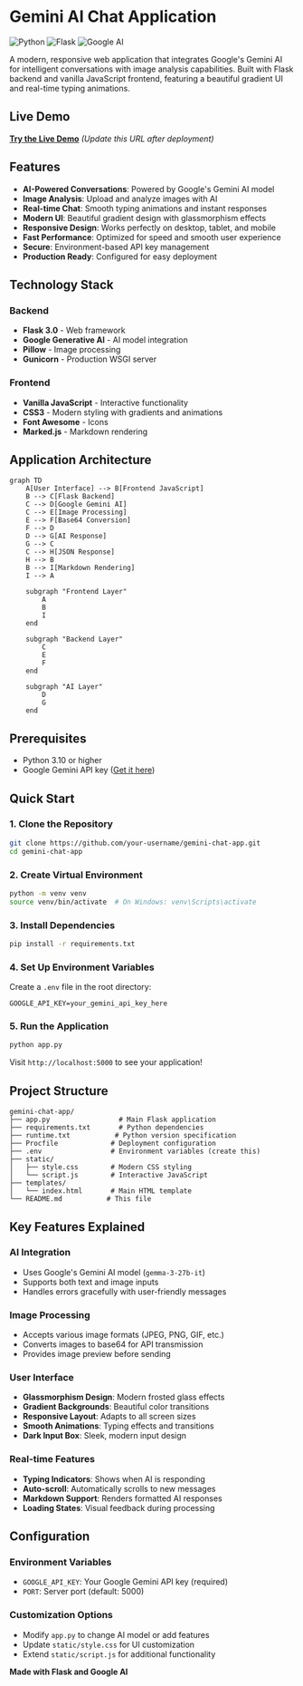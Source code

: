 # Gemini AI Chat Application

![Python](https://img.shields.io/badge/Python-3.10-blue.svg)
![Flask](https://img.shields.io/badge/Flask-3.0-green.svg)
![Google AI](https://img.shields.io/badge/Google%20AI-Gemini-orange.svg)


A modern, responsive web application that integrates Google's Gemini AI for intelligent conversations with image analysis capabilities. Built with Flask backend and vanilla JavaScript frontend, featuring a beautiful gradient UI and real-time typing animations.

## Live Demo

**[Try the Live Demo](https://your-app-name.onrender.com)** *(Update this URL after deployment)*

## Features

- **AI-Powered Conversations**: Powered by Google's Gemini AI model
- **Image Analysis**: Upload and analyze images with AI
- **Real-time Chat**: Smooth typing animations and instant responses
- **Modern UI**: Beautiful gradient design with glassmorphism effects
- **Responsive Design**: Works perfectly on desktop, tablet, and mobile
- **Fast Performance**: Optimized for speed and smooth user experience
- **Secure**: Environment-based API key management
- **Production Ready**: Configured for easy deployment

## Technology Stack

### Backend
- **Flask 3.0** - Web framework
- **Google Generative AI** - AI model integration
- **Pillow** - Image processing
- **Gunicorn** - Production WSGI server

### Frontend
- **Vanilla JavaScript** - Interactive functionality
- **CSS3** - Modern styling with gradients and animations
- **Font Awesome** - Icons
- **Marked.js** - Markdown rendering

## Application Architecture

```mermaid
graph TD
    A[User Interface] --> B[Frontend JavaScript]
    B --> C[Flask Backend]
    C --> D[Google Gemini AI]
    C --> E[Image Processing]
    E --> F[Base64 Conversion]
    F --> D
    D --> G[AI Response]
    G --> C
    C --> H[JSON Response]
    H --> B
    B --> I[Markdown Rendering]
    I --> A
    
    subgraph "Frontend Layer"
        A
        B
        I
    end
    
    subgraph "Backend Layer"
        C
        E
        F
    end
    
    subgraph "AI Layer"
        D
        G
    end
```

## Prerequisites

- Python 3.10 or higher
- Google Gemini API key ([Get it here](https://makersuite.google.com/app/apikey))

## Quick Start

### 1. Clone the Repository
```bash
git clone https://github.com/your-username/gemini-chat-app.git
cd gemini-chat-app
```

### 2. Create Virtual Environment
```bash
python -m venv venv
source venv/bin/activate  # On Windows: venv\Scripts\activate
```

### 3. Install Dependencies
```bash
pip install -r requirements.txt
```

### 4. Set Up Environment Variables
Create a `.env` file in the root directory:
```env
GOOGLE_API_KEY=your_gemini_api_key_here
```

### 5. Run the Application
```bash
python app.py
```

Visit `http://localhost:5000` to see your application!

## Project Structure

```
gemini-chat-app/
├── app.py                 # Main Flask application
├── requirements.txt       # Python dependencies
├── runtime.txt           # Python version specification
├── Procfile             # Deployment configuration
├── .env                 # Environment variables (create this)
├── static/
│   ├── style.css        # Modern CSS styling
│   └── script.js        # Interactive JavaScript
├── templates/
│   └── index.html       # Main HTML template
└── README.md           # This file
```

## Key Features Explained

### AI Integration
- Uses Google's Gemini AI model (`gemma-3-27b-it`)
- Supports both text and image inputs
- Handles errors gracefully with user-friendly messages

### Image Processing
- Accepts various image formats (JPEG, PNG, GIF, etc.)
- Converts images to base64 for API transmission
- Provides image preview before sending

### User Interface
- **Glassmorphism Design**: Modern frosted glass effects
- **Gradient Backgrounds**: Beautiful color transitions
- **Responsive Layout**: Adapts to all screen sizes
- **Smooth Animations**: Typing effects and transitions
- **Dark Input Box**: Sleek, modern input design

### Real-time Features
- **Typing Indicators**: Shows when AI is responding
- **Auto-scroll**: Automatically scrolls to new messages
- **Markdown Support**: Renders formatted AI responses
- **Loading States**: Visual feedback during processing

## Configuration

### Environment Variables
- `GOOGLE_API_KEY`: Your Google Gemini API key (required)
- `PORT`: Server port (default: 5000)

### Customization Options
- Modify `app.py` to change AI model or add features
- Update `static/style.css` for UI customization
- Extend `static/script.js` for additional functionality



**Made with Flask and Google AI**
